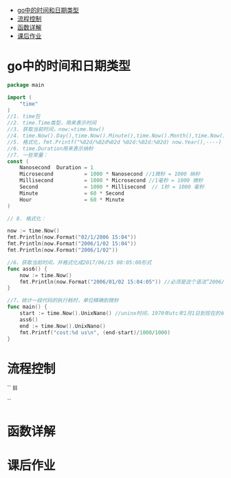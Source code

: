 <!-- TOC -->

- [go中的时间和日期类型](#go%E4%B8%AD%E7%9A%84%E6%97%B6%E9%97%B4%E5%92%8C%E6%97%A5%E6%9C%9F%E7%B1%BB%E5%9E%8B)
- [流程控制](#%E6%B5%81%E7%A8%8B%E6%8E%A7%E5%88%B6)
- [函数详解](#%E5%87%BD%E6%95%B0%E8%AF%A6%E8%A7%A3)
- [课后作业](#%E8%AF%BE%E5%90%8E%E4%BD%9C%E4%B8%9A)

<!-- /TOC -->
# go中的时间和日期类型
```go
package main

import (
	"time"
)
//1. time包
//2. time.Time类型，用来表示时间
//3. 获取当前时间，now:=time.Now()
//4. time.Now().Day(),time.Now().Minute(),time.Now().Month(),time.Now().Year()
//5. 格式化，fmt.Printf("%02d/%02d%02d %02d:%02d:%02d) now.Year(),----)
//6. time.Duration用来表示纳秒
//7. 一些常量： 
const (
	Nanosecond  Duration = 1
	Microsecond          = 1000 * Nanosecond //1微秒 = 1000 纳秒
	Millisecond          = 1000 * Microsecond //1毫秒 = 1000 微秒
	Second               = 1000 * Millisecond  // 1秒 = 1000 毫秒
	Minute               = 60 * Second
	Hour                 = 60 * Minute
)

// 8. 格式化：

now := time.Now()
fmt.Println(now.Format("02/1/2006 15:04"))
fmt.Println(now.Format("2006/1/02 15:04"))
fmt.Println(now.Format("2006/1/02"))

//6、获取当前时间，并格式化成2017/06/15 08:05:00形式
func ass6() {
	now := time.Now()
	fmt.Println(now.Format("2006/01/02 15:04:05")) //必须是这个语法“2006/01/02 15:04:05”
}

//7、统计一段代码的执行耗时，单位精确到微秒
func main() {
	start := time.Now().UnixNano() //uninx时间，1970年utc年1月1日到现在的纳秒
	ass6()
	end := time.Now().UnixNano()
	fmt.Printf("cost:%d us\n", (end-start)/1000/1000)
}

```

# 流程控制
``
lll

``
# 函数详解
# 课后作业
